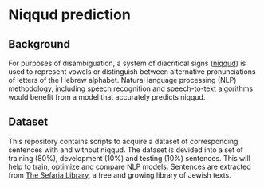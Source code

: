 # Niqqud prediction

## Background
For purposes of disambiguation, a system of diacritical signs ([niqqud](https://en.wikipedia.org/wiki/Niqqud)) is used to represent vowels or distinguish between alternative pronunciations of letters of the Hebrew alphabet.
Natural language processing (NLP) methodology, including speech recognition and speech-to-text algorithms would benefit from a model that accurately predicts niqqud.

## Dataset
This repository contains scripts to acquire a dataset of corresponding sentences with and without niqqud. The dataset is devided into a set of training (80%), development (10%) and testing (10%) sentences. This will help to train, optimize and compare NLP models.
Sentences are extracted from [The Sefaria Library](https://www.sefaria.org/), a free and growing library of Jewish texts.
